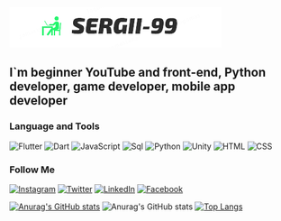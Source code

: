 [![Header](https://github.com/Sergeii-99/Sergeii-99/blob/main/assets/image-removebg-preview%20(1).png)](https://www.instagram.com/sergey_4243/)

## I`m beginner YouTube and front-end, Python developer, game developer, mobile app developer

### Language and Tools
![Flutter](https://img.shields.io/badge/-Flutter-090909?style=for-the-badge&logo=flutter&logoColor=47C5F8)
![Dart](https://img.shields.io/badge/-Dart-090909?style=for-the-badge&logo=dart&logoColor=097CDB)
![JavaScript](https://img.shields.io/badge/-JavaScript-090909?style=for-the-badge&logo=JavaScript&logoColor=E9D54D)
![Sql](https://img.shields.io/badge/-Sql-090909?style=for-the-badge&logo=mysql&logoColor=00648B)
![Python](https://img.shields.io/badge/-Python-090909?style=for-the-badge&logo=Python&logoColor=E9D54D)
![Unity](https://img.shields.io/badge/-Unity-090909?style=for-the-badge&logo=Unity&logoColor=FFFFFF)
![HTML](https://img.shields.io/badge/-HTML-090909?style=for-the-badge&logo=HTML&logoColor=F88C00)
![CSS](https://img.shields.io/badge/-CSS-090909?style=for-the-badge&logo=CSS&logoColor=F88C00)



### Follow Me
[![Instagram](https://img.shields.io/badge/-Instagram-090909?style=for-the-badge&logo=instagram&logoColor=B4068E)](https://www.instagram.com/sergey_4243/)
[![Twitter](https://img.shields.io/badge/-Twitter-090909?style=for-the-badge&logo=Twitter&logoColor=1C9DEB)](https://twitter.com/0pb6h?t=jSXIXqZCrj-bS62pcFPbOg&s=09)
[![LinkedIn](https://img.shields.io/badge/-LinkedIn-090909?style=for-the-badge&logo=LinkedIn&logoColor=007BB6)](https://www.linkedin.com/in/%D1%81%D0%B5%D1%80%D0%B3%D0%B8%D0%B9-%D0%B3%D0%B0%D0%BB%D0%B5%D0%BD%D0%BA%D0%BE-444595232)
[![Facebook](https://img.shields.io/badge/-Facebook-090909?style=for-the-badge&logo=Facebook&logoColor=1195F5)](https://www.facebook.com/profile.php?id=100028927579991)

[![Anurag's GitHub stats](https://github-readme-stats.vercel.app/api?username=Sergeii-99show_icons=true)](https://github.com/Sergeii-99/github-readme-stats)
![Anurag's GitHub stats](https://github-readme-stats.vercel.app/api?username=Sergeii-99&count_private=true)
[![Top Langs](https://github-readme-stats.vercel.app/api/top-langs/?username=anuraghazra&layout=compact)](https://github.com/anuraghazra/github-readme-stats)